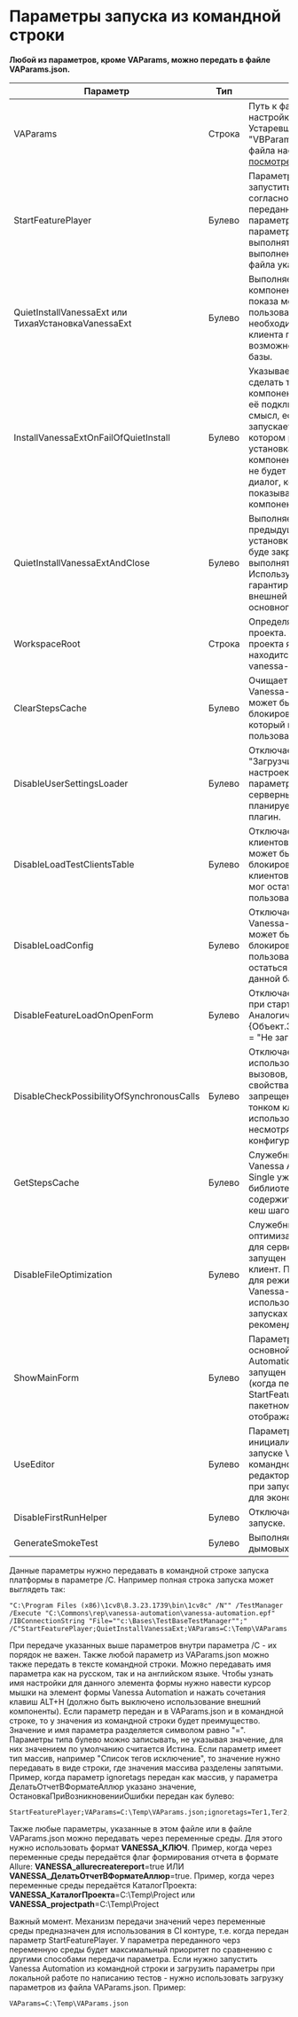 # Параметры запуска из командной строки

**Любой из параметров, кроме VAParams, можно передать в файле VAParams.json.**

| Параметр | Тип | Описание |
|--|--|--|
| VAParams | Строка |Путь к файлу json с основными настройками Vanessa-Automation. Устаревшее значение параметра: "VBParams". Доступные значения файла настроек [можно посмотреть тут](https://github.com/Pr-Mex/vanessa-automation/blob/develop/docs/JsonParams/JsonParamsRU.md)|
| StartFeaturePlayer | Булево | Параметр означает, что нужно запустить тесты на выполнение, согласно параметрам переданным в VAParams. Если параметр не указан, но передан параметр VAParams, то сценарии выполняться не будут, но будет выполнена загрузка настроек из файла указанного в VAParams.  |
| QuietInstallVanessaExt или ТихаяУстановкаVanessaExt | Булево | Выполняет тихую установку компоненты VanessaExt, без показа модального диалога пользователю. Для работы опции необходима установка толстого клиента платформы и возможность запускать файловые базы. |
| InstallVanessaExtOnFailOfQuietInstall | Булево | Указывает, что если не получилось сделать тихую установку компоненты все равно выполнять её подключение. Это имеет смысл, если Vanessa Automation запускается на компьютере, на котором ранее уже проводилась установка данной версии внешней компоненты VanessaExt, и поэтому не будет вызван модальный диалог, который платформа показывает при первой установке компоненты. |
| QuietInstallVanessaExtAndClose | Булево | Выполняет тоже самое, что и предыдущая опция, но после установки компоненты сеанс 1С буде закрыт. Тесты при этом выполняться не будут. Используется для гарантированной установки внешней компоненты до запуска основного сеанса тестирования. |
| WorkspaceRoot | Строка | Определяет путь к каталогу проекта. По умолчанию каталогом проекта являет каталог, в котором находится основная обработка vanessa-automation.epf |
| ClearStepsCache | Булево |  Очищает кеш шагов при запуске Vanessa-Automation. Параметр может быть полезен, чтобы блокировать загрузку кеша шагов, который мог остаться у данного пользователя в данной базе. |
| DisableUserSettingsLoader | Булево | Отключает работу плагина "Загрузчик пользовательских настроек". Использование параметра уменьшает количество серверных вызовов, если не планируется использовать данный плагин. |
| DisableLoadTestClientsTable | Булево | Отключает загрузку списка клиентов тестирования. Параметр может быть полезен, чтобы блокировать загрузку списка клиентов тестирования, который мог остаться у данного пользователя в данной базе. |
| DisableLoadConfig | Булево |  Отключает загрузку настроек Vanessa-Automation. Параметр может быть полезен, чтобы блокировать загрузку настроек пользователя, которые могли остаться у данного пользователя в данной базе. |
| DisableFeatureLoadOnOpenForm | Булево |  Отключает загрузку фича файла при старте Vanessa-Automation. Аналогично установке {Объект.ЗагрузкаФичПриОткрытии = "Не загружать"} |
| DisableCheckPossibilityOfSynchronousCalls | Булево |  Отключает проверку возможности использования синхронных вызовов, несмотря на то, что в свойствах конфигурации они явно запрещены. Это нужно, т.к. в тонком клиенте часто возможно использовать синхронные вызовы несмотря на настройки конфигурации. |
| GetStepsCache | Булево | Служебный. Нужен при сборке Vanessa Automation Single. Т.к. Single уже внутри содержит всю библиотеку шагов. И сразу же содержит в себе рассчитанный кеш шагов. |
| DisableFileOptimization | Булево |  Служебный. Отключает механизм оптимизации работы с файлами для серверных баз, когда сервер запущен на том же ПК, что и клиент. Параметр используется для режима самотестирования Vanessa-Automation и использовать его в реальных запусках тестов не рекомендуется. |
| ShowMainForm | Булево |  Параметр включает отображение основной формы Vanessa-Automation, когда фреймворк запущен в пакетном режиме (когда передан параметр StartFeaturePlayer). Иначе в пакетном режиме основная форма отображаться не будет. |
| UseEditor | Булево |  Параметр включает инициализацию редактора при запуске Vanessa Automation из командной строки. По умолчанию редактор не инициализируется при запуске из командной строки для экономии ресурсов. |
| DisableFirstRunHelper | Булево |  Отключает помощник при первом запуске. |
| GenerateSmokeTest | Булево |  Выполняет запуск генератора дымовых тестов. |

Данные параметры нужно передавать в командной строке запуска платформы в параметре /C. Например полная строка запуска может выглядеть так:

    "C:\Program Files (x86)\1cv8\8.3.23.1739\bin\1cv8c" /N"" /TestManager /Execute "C:\Commons\rep\vanessa-automation\vanessa-automation.epf" /IBConnectionString "File=""c:\Bases\TestBaseTestManager"";" /C"StartFeaturePlayer;QuietInstallVanessaExt;VAParams=C:\Temp\VAParams.json"

При передаче указанных выше параметров внутри параметра /C - их порядок не важен.
Также любой параметр из VAParams.json можно также передать в тексте командной строки. Можно передавать имя параметра как на русском, так и на английском языке.
Чтобы узнать имя настройки для данного элемента формы нужно навести курсор мышки на элемент формы Vanessa Automation и нажать сочетания клавиш ALT+H (должно быть выключено использование внешний компоненты).
Если параметр передан и в VAParams.json и в командной строке, то у значения из командной строки будет преимущество.
Значение и имя параметра разделяется символом равно "=". Параметры типа булево можно записывать, не указывая значение, для них значением по умолчанию считается Истина.
Если параметр имеет тип массив, например "Список тегов исключение", то значение нужно передавать в виде строки, где значения массива разделены запятыми.
Пример, когда параметр ignoretags передан как массив, у параметра ДелатьОтчетВФорматеАллюр указано значение, ОстановкаПриВозникновенииОшибки передан как булево:

    StartFeaturePlayer;VAParams=C:\Temp\VAParams.json;ignoretags=Тег1,Тег2;СписокТеговОтбор=Тег3,Тег4;ДелатьОтчетВФорматеАллюр=Ложь;ОстановкаПриВозникновенииОшибки;КаталогФич=c:\temp

Также любые параметры, указанные в этом файле или в файле VAParams.json можно передавать через переменные среды. Для этого нужно использовать формат **VANESSA_КЛЮЧ**.
Пример, когда через переменные среды передаётся флаг формирования отчета в формате Allure: **VANESSA_allurecreatereport**=true ИЛИ **VANESSA_ДелатьОтчетВФорматеАллюр**=true.
Пример, когда через переменные среды передаётся КаталогПроекта: **VANESSA_КаталогПроекта**=C:\Temp\Project или **VANESSA_projectpath**=C:\Temp\Project

Важный момент. Механизм передачи значений через переменные среды предназначен для использования в CI контуре, т.е. когда передан параметр StartFeaturePlayer.
У параметра переданного черз переменную среды будет максимальный приоритет по сравнению с другими способами передачи параметра.
Если нужно запустить Vanessa Automation из командной строки и загрузить параметры при локальной работе по написанию тестов - нужно использовать загрузку параметров из файла VAParams.json.
Пример:

    VAParams=C:\Temp\VAParams.json

